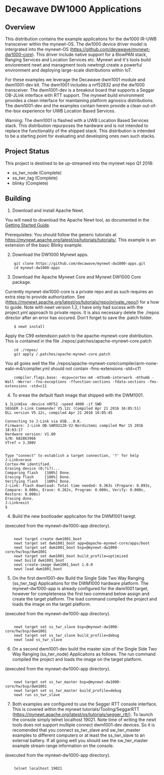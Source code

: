 <!--
#
# Licensed to the Apache Software Foundation (ASF) under one
# or more contributor license agreements.  See the NOTICE file
# distributed with this work for additional information
# regarding copyright ownership.  The ASF licenses this file
# to you under the Apache License, Version 2.0 (the
# "License"); you may not use this file except in compliance
# with the License.  You may obtain a copy of the License at
#
# http://www.apache.org/licenses/LICENSE-2.0
#
# Unless required by applicable law or agreed to in writing,
# software distributed under the License is distributed on an
# "AS IS" BASIS, WITHOUT WARRANTIES OR CONDITIONS OF ANY
#  KIND, either express or implied.  See the License for the
# specific language governing permissions and limitations
# under the License.
#
-->

# Decawave DW1000 Applications 

## Overview

This distribution contains the example applicaitons for the dw1000 IR-UWB transceiver within the mynewt-OS. The dw1000 device driver model is intergrated into the mynewt-OS (https://github.com/devawave/mynewt-dw1000-core). This driver include native support for a 6lowPAN stack, Ranging Services and Location Services etc. Mynewt and it's tools build enviorement newt and managment tools newtmgt create a powerful environment and deploying large-scale distributions within IoT.  

For these examples we leverage the Decawave dwm1001 module and dwm1001-dev kit. The dwm1001 includes a nrf52832 and the dw1000 transceiver. The dwm1001-dev is a breakout board that supports a Seggar OB-JLink interface with RTT support. The mynewt build environment provides a clean interface for maintaining platform agnosics distributions. The dwm1001-dev and the examples contain herein provide a clean out-of-the-box experience for UWB Location Based Services. 

Warning: The dwm1001 is flashed with a UWB Location Based Services stack. This distribution repurposes the hardware and is not intended to replace the functionality of the shipped stack. This distribution is intended to be a starting point for evaluating and developing ones own such stacks. 

## Project Status
This project is destined to be up-streamed into the mynewt repo Q1 2018:

* ss_twr_node (Complete)
* ss_twr_tag  (Complete)
* blinky  (Complete)

## Building

1. Download and install Apache Newt.

You will need to download the Apache Newt tool, as documented in the [Getting Started Guide](http://mynewt.apache.org/os/get_started/introduction/). 

Prerequisites: You should follow the generic tutorials at https://mynewt.apache.org/latest/os/tutorials/tutorials/. This example is an extension of the basic Blinky example.

2. Download the DW1000 Mynewt apps.

```no-highlight
    git clone https://github.com/decawave/mynewt-dw1000-apps.git
    cd mynewt-dw1000-apps
```


3. Download the Apache Mynewt Core and Mynewt DW1000 Core package.

Currently mynewt-dw1000-core is a private repo and as such requires an extra step to provide authorization. See (https://mynewt.apache.org/latest/os/tutorials/repo/private_repo/) for a how to guide. Note with newt version 1.2, I have only had sucess with the project.yml approach to private repos. It is also necessary delete the ./repos director after an error has occured. Don't forget to save the .patch folder.

```no-highlight
    $ newt install
```
Apply the C99 extendsion patch to the apache-mynewt-core distribution. This is contained in the file ./repos/.patches/apache-mynewt-core.patch

```no-highlight
    cd ./repos/
    git apply /.patches/apache-mynewt-core.patch
```

You all goies well the file ./repos/apache-mynewt-core/compiler/arm-none-eabi-m4/compiler.yml should not contain -fms-extensions -std=c11

```no-highlight
    compiler.flags.base: -mcpu=cortex-m4 -mthumb-interwork -mthumb -Wall -Werror -fno-exceptions -ffunction-sections -fdata-sections -fms-extensions -std=c11
```

4. To ereae the default flash image that shipped with the DWM1001.

```no-highlight
$ JLinkExe -device nRF52 -speed 4000 -if SWD
SEGGER J-Link Commander V5.12c (Compiled Apr 21 2016 16:05:51)
DLL version V5.12c, compiled Apr 21 2016 16:05:45

Connecting to J-Link via USB...O.K.
Firmware: J-Link OB-SAM3U128-V2-NordicSemi compiled Mar 15 2016 18:03:17
Hardware version: V1.00
S/N: 682863966
VTref = 3.300V


Type "connect" to establish a target connection, '?' for help
J-Link>erase
Cortex-M4 identified.
Erasing device (0;?i?)...
Comparing flash   [100%] Done.
Erasing flash     [100%] Done.
Verifying flash   [100%] Done.
J-Link: Flash download: Total time needed: 0.363s (Prepare: 0.093s, Compare: 0.000s, Erase: 0.262s, Program: 0.000s, Verify: 0.000s, Restore: 0.008s)
Erasing done.
J-Link>exit
$ 
```

4. Build the new bootloader applicaiton for the DWM1001 taregt.

(executed from the mynewt-dw1000-app directory).

```no-highlight

    newt target create dwm1001_boot
    newt target set dwm1001_boot app=@apache-mynewt-core/apps/boot
    newt target set dwm1001_boot bsp=@mynewt-dw1000-core/hw/bsp/dwm1001
    newt target set dwm1001_boot build_profile=optimized
    newt build dwm1001_boot
    newt create-image dwm1001_boot 1.0.0
    newt load dwm1001_boot

```

5. On the first dwm1001-dev Build the Single Side Two Way Ranging (ss_twr_tag) Applicaitons for the DWM1000 hardware platform. The mynewt-dw1000-app is already configured for the dwm1001 target, however for completeness the first two command below assign and create the target platform. The load command compiled the project and loads the image on the target platform.

(executed from the mynewt-dw1000-app directory).

```no-highlight

    newt target set ss_twr_slave bsp=@mynewt-dw1000-core/hw/bsp/dwm1001
    newt target set ss_twr_slave build_profile=debug
    newt load ss_twr_slave

```

6. On a second dwm1001-dev build the master size of the Single Side Two Way Ranging (ss_twr_node) Applicaitons as follows. The run command compiled the project and loads the image on the target platform.

(executed from the mynewt-dw1000-app directory).

```no-highlight

    newt target set ss_twr_master bsp=@mynewt-dw1000-core/hw/bsp/dwm1001
    newt target set ss_twr_master build_profile=debug
    newt run ss_twr_slave

```

7. Both examples are configured to use the Segger RTT console interface. This is covered within the mynewt tutorials/Tooling/SeggarRTT (https://mynewt.apache.org/latest/os/tutorials/segger_rtt/). To launch the console simply  telnet localhost 19021. Note time of writing the newt tools does not support multiple connect dwm1001-dev devices. So it is recomended that you connect ss_twr_slave and sw_twr_master examples to different computers or at least the ss_twr_slave to an external battery. If all going well you should see the sw_twr_master example stream range information on the console. 

(executed from the mynewt-dw1000-app directory).

```no-highlight

    telnet localhost 19021

```
